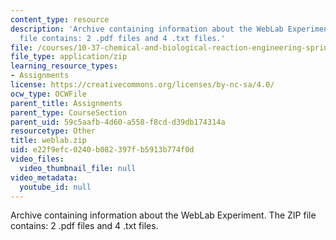```yaml
---
content_type: resource
description: 'Archive containing information about the WebLab Experiment. The ZIP
  file contains: 2 .pdf files and 4 .txt files.'
file: /courses/10-37-chemical-and-biological-reaction-engineering-spring-2007/e22f9efc0240b082397fb5913b774f0d_weblab.zip
file_type: application/zip
learning_resource_types:
- Assignments
license: https://creativecommons.org/licenses/by-nc-sa/4.0/
ocw_type: OCWFile
parent_title: Assignments
parent_type: CourseSection
parent_uid: 59c5aafb-4d60-a558-f8cd-d39db174314a
resourcetype: Other
title: weblab.zip
uid: e22f9efc-0240-b082-397f-b5913b774f0d
video_files:
  video_thumbnail_file: null
video_metadata:
  youtube_id: null
---
```

Archive containing information about the WebLab Experiment. The ZIP file contains: 2 .pdf files and 4 .txt files.